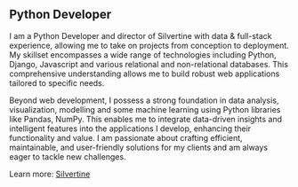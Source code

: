 ## Python Developer

I am a Python Developer and director of Silvertine with data & full-stack experience, allowing me to take on projects from conception to deployment. My skillset encompasses a wide range of technologies including Python, Django, Javascript and various relational and non-relational databases. This comprehensive understanding allows me to build robust web applications tailored to specific needs.

Beyond web development, I possess a strong foundation in data analysis, visualization, modelling and some machine learning using Python libraries like Pandas, NumPy. This enables me to integrate data-driven insights and intelligent features into the applications I develop, enhancing their functionality and value. I am passionate about crafting efficient, maintainable, and user-friendly solutions for my clients and am always eager to tackle new challenges.

Learn more: [Silvertine](https://silvertine.technology)
